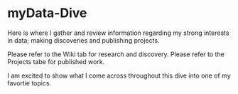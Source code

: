 # myData-Dive

Here is where I gather and review information regarding my strong interests in data; making discoveries and publishing projects.

Please refer to the Wiki tab for research and discovery.
Please refer to the Projects tabe for published work.

I am excited to show what I come across throughout this dive into one of my favortie topics.
